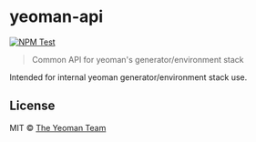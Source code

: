 # yeoman-api

[![NPM Test](https://github.com/yeoman/yeoman-api/actions/workflows/ci.yml/badge.svg)](https://github.com/yeoman/yeoman-api/actions/workflows/ci.yml)

> Common API for yeoman's generator/environment stack

Intended for internal yeoman generator/environment stack use.

## License

MIT © [The Yeoman Team](http://yeoman.io)
